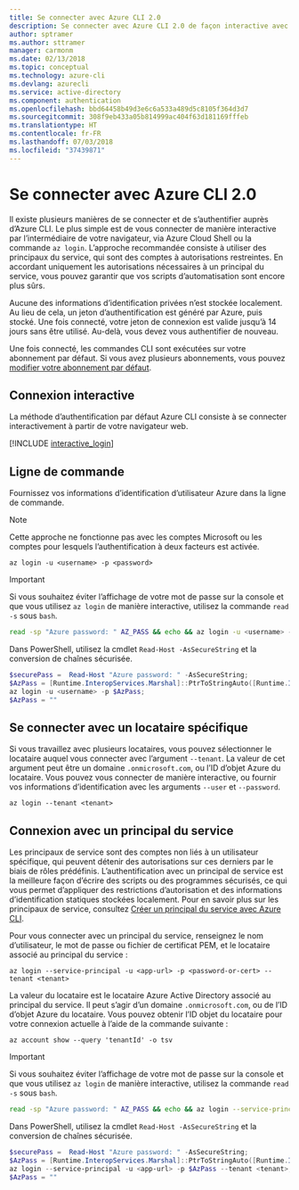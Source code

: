 ```yaml
---
title: Se connecter avec Azure CLI 2.0
description: Se connecter avec Azure CLI 2.0 de façon interactive avec des informations d’identification locales
author: sptramer
ms.author: sttramer
manager: carmonm
ms.date: 02/13/2018
ms.topic: conceptual
ms.technology: azure-cli
ms.devlang: azurecli
ms.service: active-directory
ms.component: authentication
ms.openlocfilehash: bbd64458b49d3e6c6a533a489d5c8105f364d3d7
ms.sourcegitcommit: 308f9eb433a05b814999ac404f63d181169fffeb
ms.translationtype: HT
ms.contentlocale: fr-FR
ms.lasthandoff: 07/03/2018
ms.locfileid: "37439871"
---
```

# <a name="log-in-with-azure-cli-20"></a>Se connecter avec Azure CLI 2.0

Il existe plusieurs manières de se connecter et de s’authentifier auprès d’Azure CLI. Le plus simple est de vous connecter de manière interactive par l’intermédiaire de votre navigateur, via Azure Cloud Shell ou la commande `az login`.
L’approche recommandée consiste à utiliser des principaux du service, qui sont des comptes à autorisations restreintes. En accordant uniquement les autorisations nécessaires à un principal du service, vous pouvez garantir que vos scripts d’automatisation sont encore plus sûrs.

Aucune des informations d’identification privées n’est stockée localement. Au lieu de cela, un jeton d’authentification est généré par Azure, puis stocké. Une fois connecté, votre jeton de connexion est valide jusqu’à 14 jours sans être utilisé. Au-delà, vous devez vous authentifier de nouveau.

Une fois connecté, les commandes CLI sont exécutées sur votre abonnement par défaut. Si vous avez plusieurs abonnements, vous pouvez [modifier votre abonnement par défaut](manage-azure-subscriptions-azure-cli.md).

## <a name="interactive-sign-in"></a>Connexion interactive

La méthode d’authentification par défaut Azure CLI consiste à se connecter interactivement à partir de votre navigateur web.

[!INCLUDE [interactive_login](includes/interactive-login.md)]

## <a name="command-line"></a>Ligne de commande

Fournissez vos informations d’identification d’utilisateur Azure dans la ligne de commande.

> [!Note]
> Cette approche ne fonctionne pas avec les comptes Microsoft ou les comptes pour lesquels l’authentification à deux facteurs est activée.

```azurecli
az login -u <username> -p <password>
```

> [!IMPORTANT]
> Si vous souhaitez éviter l’affichage de votre mot de passe sur la console et que vous utilisez `az login` de manière interactive, utilisez la commande `read -s` sous `bash`.
> 
> ```bash
> read -sp "Azure password: " AZ_PASS && echo && az login -u <username> -p $AZ_PASS
> ```
>
> Dans PowerShell, utilisez la cmdlet `Read-Host -AsSecureString` et la conversion de chaînes sécurisée.
> 
> ```powershell
> $securePass =  Read-Host "Azure password: " -AsSecureString;
> $AzPass = [Runtime.InteropServices.Marshal]::PtrToStringAuto([Runtime.InteropServices.Marshal]::SecureStringToBSTR($securePass));
> az login -u <username> -p $AzPass;
> $AzPass = ""
> ```

## <a name="log-in-with-a-specific-tenant"></a>Se connecter avec un locataire spécifique

Si vous travaillez avec plusieurs locataires, vous pouvez sélectionner le locataire auquel vous connecter avec l’argument `--tenant`. La valeur de cet argument peut être un domaine `.onmicrosoft.com`, ou l’ID d’objet Azure du locataire. Vous pouvez vous connecter de manière interactive, ou fournir vos informations d’identification avec les arguments `--user` et `--password`. 

```azurecli
az login --tenant <tenant>
```

## <a name="log-in-with-a-service-principal"></a>Connexion avec un principal du service

Les principaux de service sont des comptes non liés à un utilisateur spécifique, qui peuvent détenir des autorisations sur ces derniers par le biais de rôles prédéfinis. L’authentification avec un principal de service est la meilleure façon d’écrire des scripts ou des programmes sécurisés, ce qui vous permet d’appliquer des restrictions d’autorisation et des informations d’identification statiques stockées localement. Pour en savoir plus sur les principaux de service, consultez [Créer un principal du service avec Azure CLI](create-an-azure-service-principal-azure-cli.md).

Pour vous connecter avec un principal du service, renseignez le nom d’utilisateur, le mot de passe ou fichier de certificat PEM, et le locataire associé au principal du service :

```azurecli
az login --service-principal -u <app-url> -p <password-or-cert> --tenant <tenant>
```

La valeur du locataire est le locataire Azure Active Directory associé au principal du service. Il peut s’agir d’un domaine `.onmicrosoft.com`, ou de l’ID d’objet Azure du locataire.
Vous pouvez obtenir l’ID objet du locataire pour votre connexion actuelle à l’aide de la commande suivante :

```azurecli-interactive
az account show --query 'tenantId' -o tsv
```

> [!IMPORTANT]
> Si vous souhaitez éviter l’affichage de votre mot de passe sur la console et que vous utilisez `az login` de manière interactive, utilisez la commande `read -s` sous `bash`.
> 
> ```bash
> read -sp "Azure password: " AZ_PASS && echo && az login --service-principal -u <app-url> -p $AZ_PASS --tenant <tenant>
> ```
>
> Dans PowerShell, utilisez la cmdlet `Read-Host -AsSecureString` et la conversion de chaînes sécurisée.
> 
> ```powershell
> $securePass =  Read-Host "Azure password: " -AsSecureString;
> $AzPass = [Runtime.InteropServices.Marshal]::PtrToStringAuto([Runtime.InteropServices.Marshal]::SecureStringToBSTR($securePass));
> az login --service-principal -u <app-url> -p $AzPass --tenant <tenant>;
> $AzPass = ""
> ```

